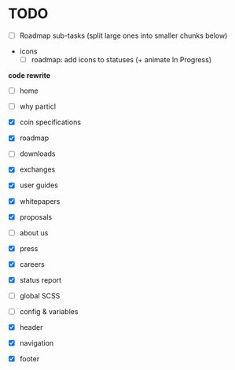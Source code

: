 # TODO

- [ ] Roadmap sub-tasks (split large ones into smaller chunks below)
- icons
   - [ ] roadmap: add icons to statuses (+ animate In Progress)

**code rewrite**

- [ ] home
- [ ] why particl
- [x] coin specifications
- [x] roadmap
- [ ] downloads
- [x] exchanges
- [x] user guides
- [x] whitepapers
- [x] proposals
- [ ] about us
- [x] press
- [x] careers
- [x] status report

- [ ] global SCSS
- [ ] config & variables
- [x] header
- [x] navigation
- [x] footer
